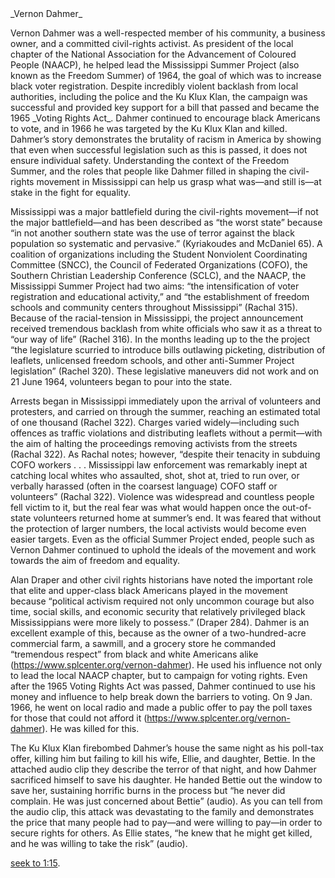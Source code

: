 

<div class="sidepanel">
              <!-- This is the div where all the popcorn action will hapen -->
              <div id="popcorn-container">
              </div>
            </div>
_Vernon Dahmer_
<p>Vernon Dahmer was a well-respected member of his community, a business owner, and a committed civil-rights activist. As president of the local chapter of the National Association for the Advancement of Coloured People (NAACP), he helped lead the Mississippi Summer Project (also known as the Freedom Summer) of 1964, the goal of which was to increase black voter registration. Despite incredibly violent backlash from local authorities, including the police and the Ku Klux Klan, the campaign was successful and provided key support for a bill that passed and became the 1965 _Voting Rights Act_. Dahmer continued to encourage black Americans to vote, and in 1966 he was targeted by the Ku Klux Klan and killed. Dahmer’s story demonstrates the brutality of racism in America by showing that even when successful legislation such as this is passed, it does not ensure individual safety. Understanding the context of the Freedom Summer, and the roles that people like Dahmer filled in shaping the civil-rights movement in Mississippi can help us grasp what was—and still is—at stake in the fight for equality.</p>

Mississippi was a major battlefield during the civil-rights movement—if not the major battlefield—and has been described as “the worst state” because “in not another southern state was the use of terror against the black population so systematic and pervasive.” (Kyriakoudes and McDaniel 65). A coalition of organizations including the Student Nonviolent Coordinating Committee (SNCC), the Council of Federated Organizations (COFO), the Southern Christian Leadership Conference (SCLC), and the NAACP, the Mississippi Summer Project had two aims: “the intensification of voter registration and educational activity,” and “the establishment of freedom schools and community centers throughout Mississippi” (Rachal 315). Because of the racial-tension in Mississippi, the project announcement received tremendous backlash from white officials who saw it as a threat to “our way of life” (Rachel 316). In the months leading up to the the project “the legislature scurried to introduce bills outlawing picketing, distribution of leaflets, unlicensed freedom schools, and other anti-Summer Project legislation” (Rachel 320). These legislative maneuvers did not work and on 21 June 1964, volunteers began to pour into the state.

Arrests began in Mississippi immediately upon the arrival of volunteers and protesters, and carried on through the summer, reaching an estimated total of one thousand (Rachel 322). Charges varied widely—including such offences as traffic violations and distributing leaflets without a permit—with the aim of halting the proceedings removing activists from the streets (Rachal 322). As Rachal notes; however, “despite their tenacity in subduing COFO workers . . . Mississippi law enforcement was remarkably inept at catching local whites who assaulted, shot, shot at, tried to run over, or verbally harassed (often in the coarsest language) COFO staff or volunteers” (Rachal 322). Violence was widespread and countless people fell victim to it, but the real fear was what would happen once the out-of-state volunteers returned home at summer’s end. It was feared that without the protection of larger numbers, the local activists would become even easier targets. Even as the official Summer Project ended, people such as Vernon Dahmer continued to uphold the ideals of the movement and work towards the aim of freedom and equality.

Alan Draper and other civil rights historians have noted the important role that elite and upper-class black Americans played in the movement because “political activism required not only uncommon courage but also time, social skills, and economic security that relatively privileged black Mississippians were more likely to possess.” (Draper 284). Dahmer is an excellent example of this, because as the owner of a two-hundred-acre commercial farm, a sawmill, and a grocery store he commanded “tremendous respect” from black and white Americans alike (https://www.splcenter.org/vernon-dahmer). He used his influence not only to lead the local NAACP chapter, but to campaign for voting rights. Even after the 1965 Voting Rights Act was passed, Dahmer continued to use his money and influence to help break down the barriers to voting. On 9 Jan. 1966, he went on local radio and made a public offer to pay the poll taxes for those that could not afford it (https://www.splcenter.org/vernon-dahmer). He was killed for this.

The Ku Klux Klan firebombed Dahmer’s house the same night as his poll-tax offer, killing him but failing to kill his wife, Ellie, and daughter, Bettie. In the attached audio clip they describe the terror of that night, and how Dahmer sacrificed himself to save his daughter. He handed Bettie out the window to save her, sustaining horrific burns in the process but “he never did complain. He was just concerned about Bettie” (audio). As you can tell from the audio clip, this attack was devastating to the family and demonstrates the price that many people had to pay—and were willing to pay—in order to secure rights for others. As Ellie states, “he knew that he might get killed, and he was willing to take the risk” (audio).




 <a href="#" onclick="javascript:seek(75)"> seek to 1:15</a>.
